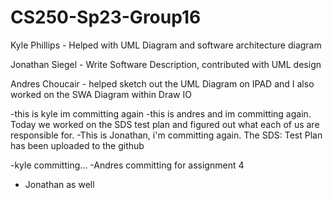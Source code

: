 # CS250-Sp23-Group16
Kyle Phillips - Helped with UML Diagram and software architecture diagram

Jonathan Siegel - Write Software Description, contributed with UML design

Andres Choucair - helped sketch out the UML Diagram on IPAD and I also worked on the SWA Diagram within Draw IO

-this is kyle im committing again
-this is andres and im committing again. Today we worked on the SDS test plan and figured out what each of us are responsible for. 
-This is Jonathan, i'm committing again. The SDS: Test Plan has been uploaded to the github

-kyle committing...
-Andres committing for assignment 4
- Jonathan as well 
